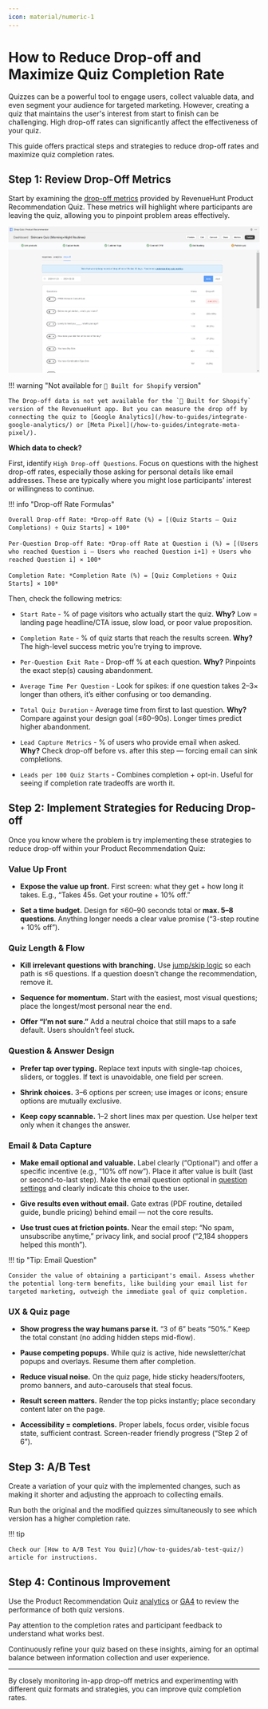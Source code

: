 ```yaml
---
icon: material/numeric-1
---
```




# How to Reduce Drop-off and Maximize Quiz Completion Rate

Quizzes can be a powerful tool to engage users, collect valuable data, and even segment your audience for targeted marketing. However, creating a quiz that maintains the user's interest from start to finish can be challenging. High drop-off rates can significantly affect the effectiveness of your quiz.

This guide offers practical steps and strategies to reduce drop-off rates and maximize quiz completion rates.

## Step 1: Review Drop-Off Metrics 

Start by examining the [drop-off metrics](/reference/quiz-builder/metrics/#drop-off) provided by RevenueHunt Product Recommendation Quiz. These metrics will highlight where participants are leaving the quiz, allowing you to pinpoint problem areas effectively.

![drop-off metrics](/images/manual_quizbuilder_metrics_dropoff.png)

!!! warning "Not available for `💎 Built for Shopify` version"

    The Drop-off data is not yet available for the `💎 Built for Shopify` version of the RevenueHunt app. But you can measure the drop off by connecting the quiz to [Google Analytics](/how-to-guides/integrate-google-analytics/) or [Meta Pixel](/how-to-guides/integrate-meta-pixel/).

**Which data to check?**

First, identify `High Drop-off Questions`.  Focus on questions with the highest drop-off rates, especially those asking for personal details like email addresses. These are typically where you might lose participants' interest or willingness to continue.

!!! info "Drop-off Rate Formulas"

    Overall Drop-off Rate: *Drop-off Rate (%) = [(Quiz Starts – Quiz Completions) ÷ Quiz Starts] × 100* 

    Per-Question Drop-off Rate: *Drop-off Rate at Question i (%) = [(Users who reached Question i – Users who reached Question i+1) ÷ Users who reached Question i] × 100*

    Completion Rate: *Completion Rate (%) = [Quiz Completions ÷ Quiz Starts] × 100*


Then, check the following metrics:

- `Start Rate` - % of page visitors who actually start the quiz. **Why?** Low = landing page headline/CTA issue, slow load, or poor value proposition.

- `Completion Rate` - % of quiz starts that reach the results screen. **Why?** The high-level success metric you’re trying to improve.

- `Per-Question Exit Rate` - Drop-off % at each question. **Why?** Pinpoints the exact step(s) causing abandonment.

- `Average Time Per Question` - Look for spikes: if one question takes 2–3× longer than others, it’s either confusing or too demanding.

- `Total Quiz Duration` - Average time from first to last question. **Why?** Compare against your design goal (≤60–90s). Longer times predict higher abandonment.

- `Lead Capture Metrics` - % of users who provide email when asked. **Why?** Check drop-off before vs. after this step — forcing email can sink completions.

- `Leads per 100 Quiz Starts` - Combines completion + opt-in. Useful for seeing if completion rate tradeoffs are worth it.



## Step 2: Implement Strategies for Reducing Drop-off

Once you know where the problem is try implementing these strategies to reduce drop-off within your Product Recommendation Quiz:


### Value Up Front

- **Expose the value up front.** First screen: what they get + how long it takes. E.g., “Takes 45s. Get your routine + 10% off.”

- **Set a time budget.** Design for ≤60–90 seconds total or **max. 5–8 questions**. Anything longer needs a clear value promise (“3-step routine + 10% off”).


### Quiz Length & Flow

- **Kill irrelevant questions with branching.** Use [jump/skip logic](/how-to-guides/use-conditional-logic/) so each path is ≤6 questions. If a question doesn’t change the recommendation, remove it.

- **Sequence for momentum.** Start with the easiest, most visual questions; place the longest/most personal near the end.

- **Offer “I’m not sure.”** Add a neutral choice that still maps to a safe default. Users shouldn’t feel stuck.

### Question & Answer Design

- **Prefer tap over typing.** Replace text inputs with single-tap choices, sliders, or toggles. If text is unavoidable, one field per screen.

- **Shrink choices.** 3–6 options per screen; use images or icons; ensure options are mutually exclusive.

- **Keep copy scannable.** 1–2 short lines max per question. Use helper text only when it changes the answer.

### Email & Data Capture

- **Make email optional and valuable.** Label clearly (“Optional”) and offer a specific incentive (e.g., “10% off now”). Place it after value is built (last or second-to-last step). Make the email question optional in [question settings](/reference/quiz-builder/questions/#question-settings) and clearly indicate this choice to the user.

- **Give results even without email.** Gate extras (PDF routine, detailed guide, bundle pricing) behind email — not the core results.

- **Use trust cues at friction points.** Near the email step: “No spam, unsubscribe anytime,” privacy link, and social proof (“2,184 shoppers helped this month”).


!!! tip "Tip: Email Question"

    Consider the value of obtaining a participant's email. Assess whether the potential long-term benefits, like building your email list for targeted marketing, outweigh the immediate goal of quiz completion.

### UX & Quiz page

- **Show progress the way humans parse it.** “3 of 6” beats “50%.” Keep the total constant (no adding hidden steps mid-flow).

- **Pause competing popups.** While quiz is active, hide newsletter/chat popups and overlays. Resume them after completion.

- **Reduce visual noise.** On the quiz page, hide sticky headers/footers, promo banners, and auto-carousels that steal focus.

- **Result screen matters.** Render the top picks instantly; place secondary content later on the page.

- **Accessibility = completions.** Proper labels, focus order, visible focus state, sufficient contrast. Screen-reader friendly progress (“Step 2 of 6”).


## Step 3: A/B Test

Create a variation of your quiz with the implemented changes, such as making it shorter and adjusting the approach to collecting emails.

Run both the original and the modified quizzes simultaneously to see which version has a higher completion rate.

!!! tip

    Check our [How to A/B Test You Quiz](/how-to-guides/ab-test-quiz/) article for instructions.

## Step 4: Continous Improvement

Use the Product Recommendation Quiz [analytics](/reference/quiz-builder/metrics/#analytics) or [GA4](/how-to-guides/integrate-google-analytics/) to review the performance of both quiz versions.

Pay attention to the completion rates and participant feedback to understand what works best.

Continuously refine your quiz based on these insights, aiming for an optimal balance between information collection and user experience.

---

By closely monitoring in-app drop-off metrics and experimenting with different quiz formats and strategies, you can improve quiz completion rates.

